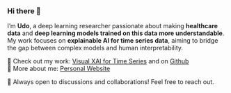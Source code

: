 ### Hi there 👋  

I’m **Udo**, a deep learning researcher passionate about making **healthcare data** and **deep learning models trained on this data more understandable**. My work focuses on **explainable AI for time series data**, aiming to bridge the gap between complex models and human interpretability.  

📌 Check out my work: [Visual XAI for Time Series](https://time-series-xai.dbvis.de/) and on [Github](https://github.com/visual-xai-for-time-series)  
🔗 More about me: [Personal Website](https://merowech.github.io/)  

🚀 Always open to discussions and collaborations! Feel free to reach out.  

